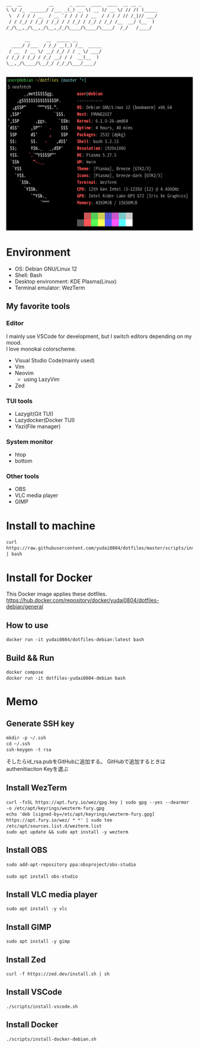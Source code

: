 ```
__  __          __      _ ____  ____  ____  __ __ _      
\ \/ /_  ______/ /___ _(_) __ \( __ )/ __ \/ // /( )_____
 \  / / / / __  / __ `/ / / / / __  / / / / // /_|// ___/
 / / /_/ / /_/ / /_/ / / /_/ / /_/ / /_/ /__  __/ (__  ) 
/_/\__,_/\__,_/\__,_/_/\____/\____/\____/  /_/   /____/  
                                                         
       __      __  _____ __         
  ____/ /___  / /_/ __(_) /__  _____
 / __  / __ \/ __/ /_/ / / _ \/ ___/
/ /_/ / /_/ / /_/ __/ / /  __(__  ) 
\__,_/\____/\__/_/ /_/_/\___/____/  
                                    
```

![neofetch](images/neofetch.png)

# Environment
- OS: Debian GNU/Linux 12
- Shell: Bash
- Desktop environment: KDE Plasma(Linux)
- Terminal emulator: WezTerm
## My favorite tools
### Editor
I mainly use VSCode for development, but I switch editors depending on my mood.  
I love monokai colorscheme.  

- Visual Studio Code(mainly used)
- Vim
- Neovim
  - using LazyVim
- Zed
### TUI tools
- Lazygit(Git TUI)
- Lazydocker(Docker TUI)
- Yazi(File manager)
### System monitor
- htop
- bottom
### Other tools
- OBS
- VLC media player
- GIMP

# Install to machine
```
curl https://raw.githubusercontent.com/yudai0804/dotfiles/master/scripts/install.sh | bash
```

# Install for Docker

This Docker image applies these dotfiles.
https://hub.docker.com/repository/docker/yudai0804/dotfiles-debian/general

## How to use
```
docker run -it yudai0804/dotfiles-debian:latest bash
```

## Build && Run

```
docker compose
docker run -it dotfiles-yudai0804-debian bash
```

# Memo

## Generate SSH key
```
mkdir -p ~/.ssh
cd ~/.ssh
ssh-keygen -t rsa
```
そしたらid_rsa.pubをGitHubに追加する。
GitHubで追加するときはauthenitiaciton Keyを選ぶ

## Install WezTerm
```
curl -fsSL https://apt.fury.io/wez/gpg.key | sudo gpg --yes --dearmor -o /etc/apt/keyrings/wezterm-fury.gpg
echo 'deb [signed-by=/etc/apt/keyrings/wezterm-fury.gpg] https://apt.fury.io/wez/ * *' | sudo tee /etc/apt/sources.list.d/wezterm.list
sudo apt update && sudo apt install -y wezterm
```

## Install OBS
```
sudo add-apt-repository ppa:obsproject/obs-studio

sudo apt install obs-studio
```

## Install VLC media player
```
sudo apt install -y vlc
```

## Install GIMP
```
sudo apt install -y gimp
```

## Install Zed
```
curl -f https://zed.dev/install.sh | sh
```

## Install VSCode
```
./scripts/install-vscode.sh
```

## Install Docker
```
./scripts/install-docker-debian.sh
```
